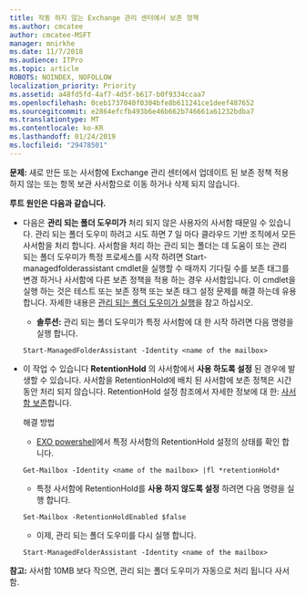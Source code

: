 ```yaml
---
title: 작동 하지 않는 Exchange 관리 센터에서 보존 정책
ms.author: cmcatee
author: cmcatee-MSFT
manager: mnirkhe
ms.date: 11/7/2018
ms.audience: ITPro
ms.topic: article
ROBOTS: NOINDEX, NOFOLLOW
localization_priority: Priority
ms.assetid: a48fd5fd-4af7-4d5f-b617-b0f9334ccaa7
ms.openlocfilehash: 0ceb1737040f0304bfe8b611241ce1deef487652
ms.sourcegitcommit: e2864efcfb493b6e46b662b746661a61232bdba7
ms.translationtype: MT
ms.contentlocale: ko-KR
ms.lasthandoff: 01/24/2019
ms.locfileid: "29478501"
---
```

 **문제:** 새로 만든 또는 사서함에 Exchange 관리 센터에서 업데이트 된 보존 정책 적용 하지 않는 또는 항목 보관 사서함으로 이동 하거나 삭제 되지 않습니다. 
  
 **루트 원인은 다음과 같습니다.**
  
- 다음은 **관리 되는 폴더 도우미가** 처리 되지 않은 사용자의 사서함 때문일 수 있습니다. 관리 되는 폴더 도우미 하려고 시도 하면 7 일 마다 클라우드 기반 조직에서 모든 사서함을 처리 합니다. 사서함을 처리 하는 관리 되는 폴더는 데 도움이 또는 관리 되는 폴더 도우미가 특정 프로세스를 시작 하려면 Start-managedfolderassistant cmdlet을 실행할 수 때까지 기다릴 수를 보존 태그를 변경 하거나 사서함에 다른 보존 정책을 적용 하는 경우 사서함입니다. 이 cmdlet을 실행 하는 것은 테스트 또는 보존 정책 또는 보존 태그 설정 문제를 해결 하는데 유용 합니다. 자세한 내용은 [관리 되는 폴더 도우미가 실행](https://msdn.microsoft.com/en-us/library/gg271153%28v=exchsrvcs.149%29.aspx#managedfolderassist)을 참고 하십시오.
    
  - **솔루션:** 관리 되는 폴더 도우미가 특정 사서함에 대 한 시작 하려면 다음 명령을 실행 합니다. 
    
  ```
  Start-ManagedFolderAssistant -Identity <name of the mailbox>
  ```

- 이 작업 수 있습니다 **RetentionHold** 의 사서함에서 **사용 하도록 설정** 된 경우에 발생할 수 있습니다. 사서함을 RetentionHold에 배치 된 사서함에 보존 정책은 시간 동안 처리 되지 않습니다. RetentionHold 설정 참조에서 자세한 정보에 대 한: [사서함 보존](https://docs.microsoft.com/en-us/exchange/security-and-compliance/messaging-records-management/mailbox-retention-hold)합니다.
    
    해결 방법
    
  - [EXO powershell](https://docs.microsoft.com/en-us/powershell/exchange/exchange-online/connect-to-exchange-online-powershell/connect-to-exchange-online-powershell?view=exchange-ps)에서 특정 사서함의 RetentionHold 설정의 상태를 확인 합니다.
    
  ```
  Get-Mailbox -Identity <name of the mailbox> |fl *retentionHold*
  ```

  - 특정 사서함에 RetentionHold를 **사용 하지 않도록 설정** 하려면 다음 명령을 실행 합니다. 
    
  ```
  Set-Mailbox -RetentionHoldEnabled $false
  ```

  - 이제, 관리 되는 폴더 도우미를 다시 실행 합니다.
    
  ```
  Start-ManagedFolderAssistant -Identity <name of the mailbox>
  ```

 **참고:** 사서함 10MB 보다 작으면, 관리 되는 폴더 도우미가 자동으로 처리 됩니다 사서함. 
  

